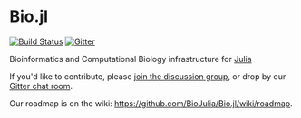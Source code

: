 Bio.jl
========
[![Build Status](https://travis-ci.org/BioJulia/Bio.jl.png)](https://travis-ci.org/BioJulia/Bio.jl)
[![Gitter](https://badges.gitter.im/BioJulia.png)](https://gitter.im/BioJulia)

Bioinformatics and Computational Biology infrastructure for [Julia](http://julialang.org)

If you'd like to contribute, please [join the discussion group](https://groups.google.com/forum/#!forum/biojulia-dev), or drop by our [Gitter chat room](https://gitter.im/BioJulia).

Our roadmap is on the wiki: https://github.com/BioJulia/Bio.jl/wiki/roadmap.
